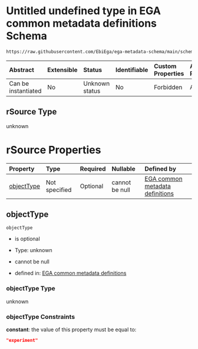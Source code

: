 # Untitled undefined type in EGA common metadata definitions Schema

```txt
https://raw.githubusercontent.com/EbiEga/ega-metadata-schema/main/schemas/EGA.common-definitions.json#/definitions/rSourceExperiment/properties/rSource
```



| Abstract            | Extensible | Status         | Identifiable | Custom Properties | Additional Properties | Access Restrictions | Defined In                                                                                           |
| :------------------ | :--------- | :------------- | :----------- | :---------------- | :-------------------- | :------------------ | :--------------------------------------------------------------------------------------------------- |
| Can be instantiated | No         | Unknown status | No           | Forbidden         | Allowed               | none                | [EGA.common-definitions.json\*](../../../schemas/EGA.common-definitions.json "open original schema") |

## rSource Type

unknown

# rSource Properties

| Property                  | Type          | Required | Nullable       | Defined by                                                                                                                                                                                                                                                                                                      |
| :------------------------ | :------------ | :------- | :------------- | :-------------------------------------------------------------------------------------------------------------------------------------------------------------------------------------------------------------------------------------------------------------------------------------------------------------- |
| [objectType](#objecttype) | Not specified | Optional | cannot be null | [EGA common metadata definitions](ega-4-definitions-relationship-source-experiment-properties-rsource-properties-objecttype.md "https://raw.githubusercontent.com/EbiEga/ega-metadata-schema/main/schemas/EGA.common-definitions.json#/definitions/rSourceExperiment/properties/rSource/properties/objectType") |

## objectType



`objectType`

*   is optional

*   Type: unknown

*   cannot be null

*   defined in: [EGA common metadata definitions](ega-4-definitions-relationship-source-experiment-properties-rsource-properties-objecttype.md "https://raw.githubusercontent.com/EbiEga/ega-metadata-schema/main/schemas/EGA.common-definitions.json#/definitions/rSourceExperiment/properties/rSource/properties/objectType")

### objectType Type

unknown

### objectType Constraints

**constant**: the value of this property must be equal to:

```json
"experiment"
```
